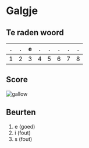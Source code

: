 # Galgje

## Te raden woord

|.|.|e|.|.|.|.|.|
|-|-|-|-|-|-|-|-|
|1|2|3|4|5|6|7|8|

## Score
![gallow](./images/3.png)

## Beurten
1. e (goed)
2. i (fout)
3. s (fout)